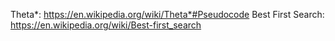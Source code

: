 Theta*: https://en.wikipedia.org/wiki/Theta*#Pseudocode
Best First Search: https://en.wikipedia.org/wiki/Best-first_search
